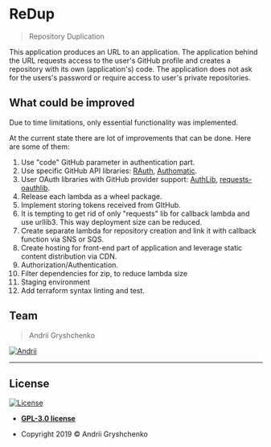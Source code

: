 # ReDup

>  Repository Duplication

This application produces an URL to an application.
The application behind the URL requests access to the user's GitHub profile and creates
a repository with its own (application's) code.
The application does not ask for the users's password or require access to user's private repositories.

## What could be improved
Due to time limitations, only essential functionality was implemented.

At the current state there are lot of improvements that can be done. Here are some of them:

1. Use "code" GitHub parameter in authentication part.
2. Use specific GitHub API libraries: [RAuth](https://github.com/litl/rauth), [Authomatic](https://authomatic.github.io/authomatic/index.html).
3. User OAuth libraries with GitHub provider support: [AuthLib](https://github.com/lepture/authlib), [requests-oauthlib](https://requests-oauthlib.readthedocs.io/en/latest/).
4. Release each lambda as a wheel package.
5. Implement storing tokens received from GItHub.
6. It is tempting to get rid of only "requests" lib for callback lambda and use urllib3. This way deployment size can be reduced.
7. Create separate lambda for repository creation and link it with callback function via SNS or SQS.
8. Create hosting for front-end part of application and leverage static content distribution via CDN.
9. Authorization/Authentication.
10. Filter dependencies for zip, to reduce lambda size
11. Staging environment
12. Add terraform syntax linting and test.




## Team

> Andrii Gryshchenko


 [![Andrii](https://avatars1.githubusercontent.com/u/43616610?s=260)]() 

---

## License

[![License](https://www.gnu.org/graphics/gplv3-127x51.png)](https://opensource.org/licenses/GPL-3.0)

- **[GPL-3.0 license](LICENSE)**

- Copyright 2019 © Andrii Gryshchenko